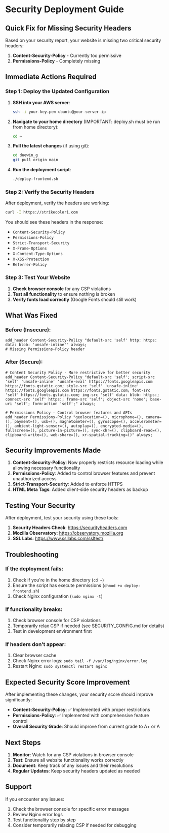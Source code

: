 # Security Deployment Guide

## Quick Fix for Missing Security Headers

Based on your security report, your website is missing two critical security headers:
1. **Content-Security-Policy** - Currently too permissive
2. **Permissions-Policy** - Completely missing

## Immediate Actions Required

### Step 1: Deploy the Updated Configuration

1. **SSH into your AWS server**:
   ```bash
   ssh -i your-key.pem ubuntu@your-server-ip
   ```

2. **Navigate to your home directory** (IMPORTANT: deploy.sh must be run from home directory):
   ```bash
   cd ~
   ```

3. **Pull the latest changes** (if using git):
   ```bash
   cd duewin_g
   git pull origin main
   ```

4. **Run the deployment script**:
   ```bash
   ./deploy-frontend.sh
   ```

### Step 2: Verify the Security Headers

After deployment, verify the headers are working:

```bash
curl -I https://strikecolor1.com
```

You should see these headers in the response:
- `Content-Security-Policy`
- `Permissions-Policy`
- `Strict-Transport-Security`
- `X-Frame-Options`
- `X-Content-Type-Options`
- `X-XSS-Protection`
- `Referrer-Policy`

### Step 3: Test Your Website

1. **Check browser console** for any CSP violations
2. **Test all functionality** to ensure nothing is broken
3. **Verify fonts load correctly** (Google Fonts should still work)

## What Was Fixed

### Before (Insecure):
```nginx
add_header Content-Security-Policy "default-src 'self' http: https: data: blob: 'unsafe-inline'" always;
# Missing Permissions-Policy header
```

### After (Secure):
```nginx
# Content Security Policy - More restrictive for better security
add_header Content-Security-Policy "default-src 'self'; script-src 'self' 'unsafe-inline' 'unsafe-eval' https://fonts.googleapis.com https://fonts.gstatic.com; style-src 'self' 'unsafe-inline' https://fonts.googleapis.com https://fonts.gstatic.com; font-src 'self' https://fonts.gstatic.com; img-src 'self' data: blob: https:; connect-src 'self' https:; frame-src 'self'; object-src 'none'; base-uri 'self'; form-action 'self';" always;

# Permissions Policy - Control browser features and APIs
add_header Permissions-Policy "geolocation=(), microphone=(), camera=(), payment=(), usb=(), magnetometer=(), gyroscope=(), accelerometer=(), ambient-light-sensor=(), autoplay=(), encrypted-media=(), fullscreen=(), picture-in-picture=(), sync-xhr=(), clipboard-read=(), clipboard-write=(), web-share=(), xr-spatial-tracking=()" always;
```

## Security Improvements Made

1. **Content-Security-Policy**: Now properly restricts resource loading while allowing necessary functionality
2. **Permissions-Policy**: Added to control browser features and prevent unauthorized access
3. **Strict-Transport-Security**: Added to enforce HTTPS
4. **HTML Meta Tags**: Added client-side security headers as backup

## Testing Your Security

After deployment, test your security using these tools:

1. **Security Headers Check**: https://securityheaders.com
2. **Mozilla Observatory**: https://observatory.mozilla.org
3. **SSL Labs**: https://www.ssllabs.com/ssltest/

## Troubleshooting

### If the deployment fails:
1. Check if you're in the home directory (`cd ~`)
2. Ensure the script has execute permissions (`chmod +x deploy-frontend.sh`)
3. Check Nginx configuration (`sudo nginx -t`)

### If functionality breaks:
1. Check browser console for CSP violations
2. Temporarily relax CSP if needed (see SECURITY_CONFIG.md for details)
3. Test in development environment first

### If headers don't appear:
1. Clear browser cache
2. Check Nginx error logs: `sudo tail -f /var/log/nginx/error.log`
3. Restart Nginx: `sudo systemctl restart nginx`

## Expected Security Score Improvement

After implementing these changes, your security score should improve significantly:

- **Content-Security-Policy**: ✅ Implemented with proper restrictions
- **Permissions-Policy**: ✅ Implemented with comprehensive feature control
- **Overall Security Grade**: Should improve from current grade to A+ or A

## Next Steps

1. **Monitor**: Watch for any CSP violations in browser console
2. **Test**: Ensure all website functionality works correctly
3. **Document**: Keep track of any issues and their resolutions
4. **Regular Updates**: Keep security headers updated as needed

## Support

If you encounter any issues:
1. Check the browser console for specific error messages
2. Review Nginx error logs
3. Test functionality step by step
4. Consider temporarily relaxing CSP if needed for debugging 